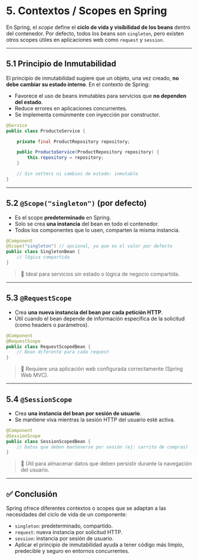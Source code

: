 # 5. Contextos / Scopes en Spring

En Spring, el *scope* define el **ciclo de vida y visibilidad de los beans** dentro del contenedor. Por defecto, todos los beans son `singleton`, pero existen otros scopes útiles en aplicaciones web como `request` y `session`.

---

## 5.1 Principio de Inmutabilidad

El principio de inmutabilidad sugiere que un objeto, una vez creado, **no debe cambiar su estado interno**. En el contexto de Spring:

- Favorece el uso de beans inmutables para servicios que **no dependen del estado**.
- Reduce errores en aplicaciones concurrentes.
- Se implementa comúnmente con inyección por constructor.

```java
@Service
public class ProductoService {

    private final ProductRepository repository;

    public ProductoService(ProductRepository repository) {
        this.repository = repository;
    }

    // Sin setters ni cambios de estado: inmutable
}
```

---

## 5.2 `@Scope("singleton")` (por defecto)

- Es el scope **predeterminado** en Spring.
- Solo se crea **una instancia** del bean en todo el contenedor.
- Todos los componentes que lo usen, comparten la misma instancia.

```java
@Component
@Scope("singleton") // opcional, ya que es el valor por defecto
public class SingletonBean {
    // lógica compartida
}
```

> 🔁 Ideal para servicios sin estado o lógica de negocio compartida.

---

## 5.3 `@RequestScope`

- Crea **una nueva instancia del bean por cada petición HTTP**.
- Útil cuando el bean depende de información específica de la solicitud (como headers o parámetros).

```java
@Component
@RequestScope
public class RequestScopedBean {
    // Bean diferente para cada request
}
```

> 🧾 Requiere una aplicación web configurada correctamente (Spring Web MVC).

---

## 5.4 `@SessionScope`

- Crea **una instancia del bean por sesión de usuario**.
- Se mantiene viva mientras la sesión HTTP del usuario esté activa.

```java
@Component
@SessionScope
public class SessionScopedBean {
    // Datos que deben mantenerse por sesión (ej: carrito de compras)
}
```

> 🔐 Útil para almacenar datos que deben persistir durante la navegación del usuario.

---

## ✅ Conclusión

Spring ofrece diferentes contextos o scopes que se adaptan a las necesidades del ciclo de vida de un componente:
- `singleton`: predeterminado, compartido.
- `request`: nueva instancia por solicitud HTTP.
- `session`: instancia por sesión de usuario.
- Aplicar el principio de inmutabilidad ayuda a tener código más limpio, predecible y seguro en entornos concurrentes.
